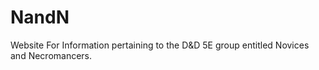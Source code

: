 # NandN
Website For Information pertaining to the D&amp;D 5E group entitled Novices and Necromancers.

